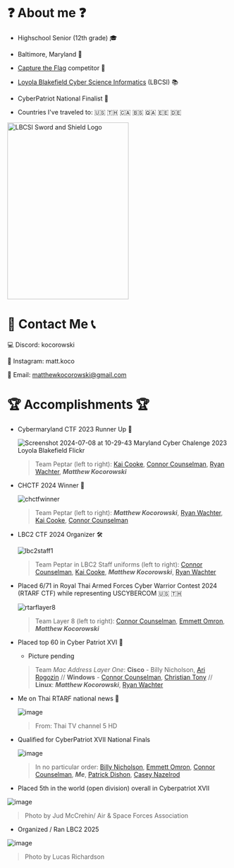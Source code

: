 # ❓ About me ❓

- Highschool Senior (12th grade) 🎓
- Baltimore, Maryland 📍
- [Capture the Flag](https://github.com/mattkoco/Sisyphus/tree/main) competitor 🚩
- [Loyola Blakefield Cyber Science Informatics](https://lbc2.org/lbcsi/) (LBCSI) 📚
- CyberPatriot National Finalist 👑

- Countries I've traveled to: 🇺🇸 🇹🇭 🇨🇦 🇧🇸 🇶🇦 🇪🇪 🇩🇪


<img src="https://github.com/mattkoco/mattkoco/assets/108554371/6a3a9ac1-003d-418e-8c8a-096f719e29cd" alt="LBCSI Sword and Shield Logo" width="275" height="400" />





# 📮 Contact Me 📞

💻 Discord: kocorowski

📸 Instagram: matt.koco

📝 Email: matthewkocorowski@gmail.com




# 🏆 Accomplishments 🏆

- Cybermaryland CTF 2023 Runner Up 🥈
  
  ![Screenshot 2024-07-08 at 10-29-43 Maryland Cyber Chalenge 2023 Loyola Blakefield Flickr](https://github.com/mattkoco/mattkoco/assets/108554371/eb96998a-85d2-4b6a-923a-b97a01301435)

  > Team Peptar (left to right): [Kai Cooke](https://github.com/ediveroli), [Connor Counselman](https://github.com/ConnorC455), [Ryan Wachter](https://github.com/rcwachter), ***Matthew Kocorowski***

- CHCTF 2024 Winner 🥇

  ![chctfwinner](https://github.com/mattkoco/mattkoco/assets/108554371/9cb15aa5-b660-45b4-90c9-9be83dbd7c6e)

  > Team Peptar (left to right): ***Matthew Kocorowski***, [Ryan Wachter](https://github.com/rcwachter), [Kai Cooke](https://github.com/ediveroli), [Connor Counselman](https://github.com/ConnorC455)
  
- LBC2 CTF 2024 Organizer 🛠

  ![lbc2staff1](https://github.com/mattkoco/mattkoco/assets/108554371/f1c1e564-965b-4232-b4d9-51211187e153)

  > Team Peptar in LBC2 Staff uniforms (left to right): [Connor Counselman](https://github.com/ConnorC455), [Kai Cooke](https://github.com/ediveroli), ***Matthew Kocorowski***, [Ryan Wachter](https://github.com/rcwachter)

- Placed 6/71 in Royal Thai Armed Forces Cyber Warrior Contest 2024 (RTARF CTF) while representing USCYBERCOM 🇺🇸 🇹🇭
  
  ![rtarflayer8](https://github.com/mattkoco/mattkoco/assets/108554371/585b3aa7-0e84-4963-960b-8a54c321f06c)

  > Team Layer 8 (left to right): [Connor Counselman](https://github.com/ConnorC455), [Emmett Omron](https://github.com/emomron2025), ***Matthew Kocorowski***

- Placed top 60 in Cyber Patriot XVI 🐧
  
  - Picture pending 
  
  > Team _Mac Address Layer One_: **Cisco** - Billy Nicholson, [Ari Rogozin](https://github.com/Rus1130) // **Windows** - [Connor Counselman](https://github.com/ConnorC455), [Christian Tony](https://github.com/c0demilk) // **Linux**: ***Matthew Kocorowski***, [Ryan Wachter](https://github.com/rcwachter)

- Me on Thai RTARF national news 📰

  ![image](https://github.com/user-attachments/assets/be926534-9ef4-4a03-80eb-4bc033a8ca74)

  > From: Thai TV channel 5 HD

- Qualified for CyberPatriot XVII National Finals
  
  ![image](https://github.com/user-attachments/assets/4c931b44-37b4-4dbe-8c12-c72e110804ce)


  > In no particular order: [Billy Nicholson](https://www.linkedin.com/in/billy-nicholson-92b58b304/), [Emmett Omron](https://github.com/emomron2025), [Connor Counselman](https://github.com/ConnorC455), ***Me***, [Patrick Dishon](https://github.com/pwdishon), [Casey Nazelrod](https://www.linkedin.com/in/casey-nazelrod/)

- Placed 5th in the world (open division) overall in Cyberpatriot XVII
  
![image](https://github.com/user-attachments/assets/e48c6412-3af4-4652-ba50-93ea072a5d37)

  > Photo by Jud McCrehin/ Air & Space Forces Association

- Organized / Ran LBC2 2025

![image](https://github.com/user-attachments/assets/d3b8be1f-cbe6-4775-b01f-1768e0f355c0)

  > Photo by Lucas Richardson

